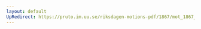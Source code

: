 ```yaml
---
layout: default
UpRedirect: https://pruto.im.uu.se/riksdagen-motions-pdf/1867/mot_1867__ak__28/mot_1867__ak__28-002.pdf
---
```

